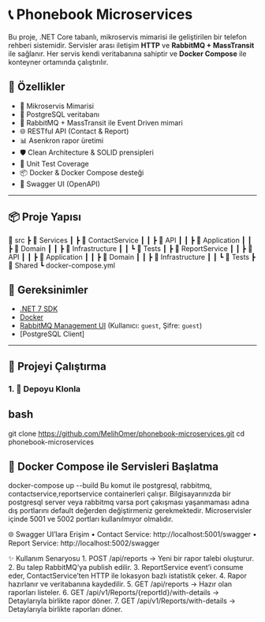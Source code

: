 # 📞 Phonebook Microservices

Bu proje, .NET Core tabanlı, mikroservis mimarisi ile geliştirilen bir telefon rehberi sistemidir. 
Servisler arası iletişim **HTTP** ve **RabbitMQ + MassTransit** ile sağlanır.
Her servis kendi veritabanına sahiptir ve **Docker Compose** ile konteyner ortamında çalıştırılır.

## 🚀 Özellikler

- 📁 Mikroservis Mimarisi
- 🐘 PostgreSQL veritabanı
- 🐇 RabbitMQ + MassTransit ile Event Driven mimari
- 🌐 RESTful API (Contact & Report)
- 📊 Asenkron rapor üretimi
- 🛡️ Clean Architecture & SOLID prensipleri
- 🧪 Unit Test Coverage
- 📦 Docker & Docker Compose desteği
- 📑 Swagger UI (OpenAPI)

---

## 📦 Proje Yapısı
📁 src
┣ 📁 Services
┃ ┣ 📁 ContactService
┃ ┃ ┣ 📁 API
┃ ┃ ┣ 📁 Application
┃ ┃ ┣ 📁 Domain
┃ ┃ ┣ 📁 Infrastructure
┃ ┃ ┗ 📁 Tests
┃ ┣ 📁 ReportService
┃ ┃ ┣ 📁 API
┃ ┃ ┣ 📁 Application
┃ ┃ ┣ 📁 Domain
┃ ┃ ┣ 📁 Infrastructure
┃ ┃ ┗ 📁 Tests
┣ 📁 Shared
┗ docker-compose.yml

## 🧰 Gereksinimler

- [.NET 7 SDK](https://dotnet.microsoft.com/en-us/download)
- [Docker](https://www.docker.com/)
- [RabbitMQ Management UI](http://localhost:15672) (Kullanıcı: `guest`, Şifre: `guest`)
- [PostgreSQL Client]

---

## 🚀 Projeyi Çalıştırma

### 1. 🔄 Depoyu Klonla

## bash
git clone https://github.com/MelihOmer/phonebook-microservices.git
cd phonebook-microservices

## 🐳 Docker Compose ile Servisleri Başlatma
docker-compose up --build
Bu komut ile postgresql, rabbitmq, contactservice,reportservice containerleri çalışır.
Bilgisayarınızda bir postgresql server veya rabbitmq varsa port çakışması yaşanmaması adına dış portlarını default değerden değiştirmeniz gerekmektedir.
Microservisler içinde 5001 ve 5002 portları kullanılmıyor olmalıdır.

🌐 Swagger UI’lara Erişim
	•	Contact Service: http://localhost:5001/swagger
	•	Report Service: http://localhost:5002/swagger

✨ Kullanım Senaryosu
	1.	POST /api/reports → Yeni bir rapor talebi oluşturur.
	2.	Bu talep RabbitMQ’ya publish edilir.
	3.	ReportService event’i consume eder, ContactService’ten HTTP ile lokasyon bazlı istatistik çeker.
	4.	Rapor hazırlanır ve veritabanına kaydedilir.
	5.	GET /api/reports → Hazır olan raporları listeler.
	6.	GET /api/v1/Reports/{reportId}/with-details → Detaylarıyla birlikte rapor döner.
  7.  GET /api/v1/Reports/with-details → Detaylarıyla birlikte raporları döner.

